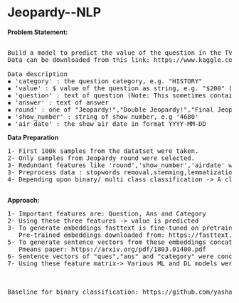 # Jeopardy--NLP

<b> Problem Statement:</b>

<pre> 
Build a model to predict the value of the question in the TV game show  “Jeopardy!”. 
Data can be downloaded from this link: https://www.kaggle.com/tunguz/200000-jeopardy-questions 

Data description 
▪ 'category' : the question category, e.g. "HISTORY" 
▪ ‘value' : $ value of the question as string, e.g. "$200" (Note - "None" for Final Jeopardy! and Tiebreaker questions) 
▪ 'question' : text of question (Note: This sometimes contains hyperlinks and other things messy text such as when there's a picture or video question) 
▪ 'answer' : text of answer 
▪ round' : one of "Jeopardy!","Double Jeopardy!","Final Jeopardy!"  or "Tiebreaker" (Note: Tiebreaker questions do happen but they're very rare (like once every 20 years)) 
▪ 'show_number' : string of show number, e.g '4680' 
▪ 'air_date' : the show air date in format YYYY-MM-DD </pre>

<b> Data Preparation </b>

<pre>
1- First 100k samples from the datatset were taken.
2- Only samples from Jeopardy round were selected.
3- Redundant features like 'round','show_number','airdate' were dropped.
3- Preprocess data : stopwords removal,stemming,lemmatization,lower-casing etc.
4- Depending upon binary/ multi class classification -> A class balanced dataset was prepared.

</pre>


<b> Approach: </b>


<pre>
1- Important features are: Question, Ans and Category
2- Using these three features -> value is predicted
3- To generate embeddings fasttext is fine-tuned on pretrained wiki news dataset.
   Pre-trained embeddings downloaded from: https://fasttext.cc/docs/en/english-vectors.html
5- To generate sentence vectors from these embeddings concatenated power means apprach is followed.
   Pmeans paper: https://arxiv.org/pdf/1803.01400.pdf
6- Sentence vectors of "ques","ans" and "category" were concatented together to generate final feature matrix.
7- Using these feature matrix-> Various ML and DL models were trained.
    


Baseline for binary classification: https://github.com/yashajoshi/Predicting-Value-of-Jeopardy-Questions
</pre>
